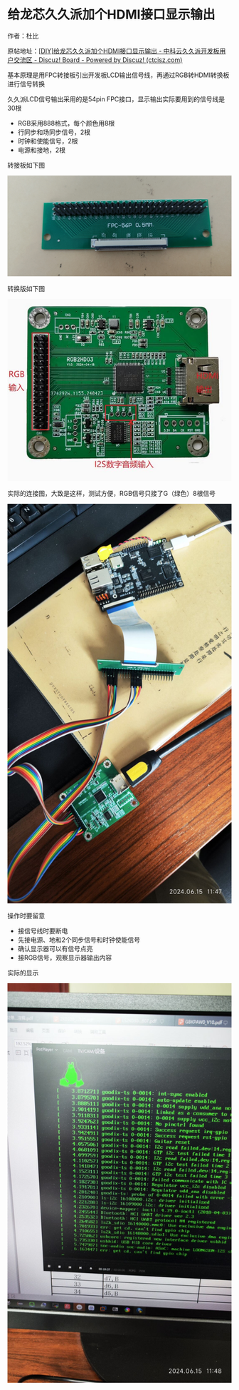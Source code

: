 # 给龙芯久久派加个HDMI接口显示输出

作者：杜比

原帖地址：[[DIY\]给龙芯久久派加个HDMI接口显示输出 - 中科云久久派开发板用户交流区 - Discuz! Board - Powered by Discuz! (ctcisz.com)](https://bbs.ctcisz.com/forum.php?mod=viewthread&tid=21&extra=page%3D1)



基本原理是用FPC转接板引出开发板LCD输出信号线，再通过RGB转HDMI转换板进行信号转换

久久派LCD信号输出采用的是54pin FPC接口，显示输出实际要用到的信号线是30根

- RGB采用888格式，每个颜色用8根
- 行同步和场同步信号，2根
- 时钟和使能信号，2根
- 电源和接地，2根

转接板如下图

![](../imgs/99pai02_hdmi01.jpg)

转换版如下图

![](../imgs/99pai02_hdmi02.jpg)

实际的连接图，大致是这样，测试方便，RGB信号只接了G（绿色）8根信号

![](../imgs/99pai02_hdmi03.jpg)

操作时要留意

- 接信号线时要断电
- 先接电源、地和2个同步信号和时钟使能信号
- 确认显示器可以有信号点亮
- 接RGB信号，观察显示器输出内容

实际的显示

![](../imgs/99pai02_hdmi04.jpg)